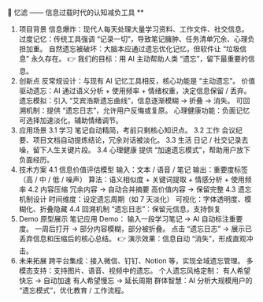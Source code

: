 🧠 忆滤 —— 信息过载时代的认知减负工具
**
1. 项目背景
信息爆炸：现代人每天处理大量学习资料、工作文件、社交信息。
过度记忆：传统工具强调 “记录一切”，导致笔记臃肿、任务清单冗余、心理负担加重。
自然遗忘被破坏：大脑本应通过遗忘优化记忆，但软件让 “垃圾信息” 永久存在。
👉 我们的目标：用 AI 主动帮助人类 “遗忘”，留下最重要的信息。
2. 创新点
反常规设计：与现有 AI 记忆工具相反，核心功能是 “主动遗忘”。
价值驱动遗忘：AI 通过语义分析 + 使用频率 + 情绪权重，决定信息保留 / 丢弃。
遗忘模拟：引入 “艾宾浩斯遗忘曲线”，信息逐渐模糊 → 折叠 → 消失。
可回溯机制：提供 “遗忘日志”，允许用户反悔或复原。
心理健康功能：负面记忆可选择加速淡化，辅助情绪调节。
3. 应用场景
3.1 学习
笔记自动精简，考前只剩核心知识点。
3.2 工作
会议纪要、项目文档自动提炼结论，冗余对话被淡化。
3.3 生活
日记 / 社交记录去噪，留下人生关键片段。
3.4 心理健康
提供 “加速遗忘模式”，帮助用户放下负面经历。
4. 技术方案
4.1 信息价值评估模型
输入：文本 / 语音 / 笔记
输出：重要度标签（高 / 中 / 低 / 噪声）
算法：语义相似度 + 关键词提取 + 情感分析 + 使用频率
4.2 内容压缩
冗余内容 → 自动合并摘要
高价值内容 → 保留完整
4.3 遗忘机制设计
时间维度：设定遗忘周期（如 7 天淡化）
可视化：字体透明度、模糊化、折叠隐藏
4.4 回溯机制
“遗忘日志”：保留元信息，支持恢复
5. Demo 原型展示
笔记应用 Demo：
输入一段学习笔记 → AI 自动标注重要度。
一周后打开 → 部分内容模糊，部分被折叠。
点击 “遗忘日志” → 展示已丢弃信息和压缩后的核心总结。
👉 演示效果：信息自动 “消失”，形成直观冲击。
6. 未来拓展
跨平台集成：接入微信、钉钉、Notion 等，实现全域遗忘管理。
多模态支持：支持图片、语音、视频中的遗忘。
个人遗忘风格定制：
有人希望快忘 → 自动加速
有人希望慢忘 → 延长周期
群体智慧：AI 分析大规模用户的 “遗忘模式”，优化教育 / 工作流程。

